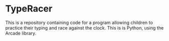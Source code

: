 # TypeRacer
This is a repository containing code for a program allowing children to practice their typing and race against the clock. This is is Python, using the Arcade library. 
